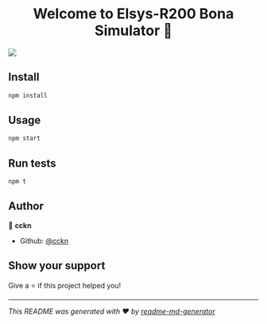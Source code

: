 <h1 align="center">Welcome to Elsys-R200 Bona Simulator 👋</h1>
<p>
  <img src="https://img.shields.io/badge/version-1.0.0-blue.svg?cacheSeconds=2592000" />
</p>

## Install

```sh
npm install
```

## Usage
```sh
npm start
```

## Run tests

```sh
npm t
```

## Author

👤 **cckn**

* Github: [@cckn](https://github.com/cckn)

## Show your support

Give a ⭐️ if this project helped you!

***
_This README was generated with ❤️ by [readme-md-generator](https://github.com/kefranabg/readme-md-generator)_